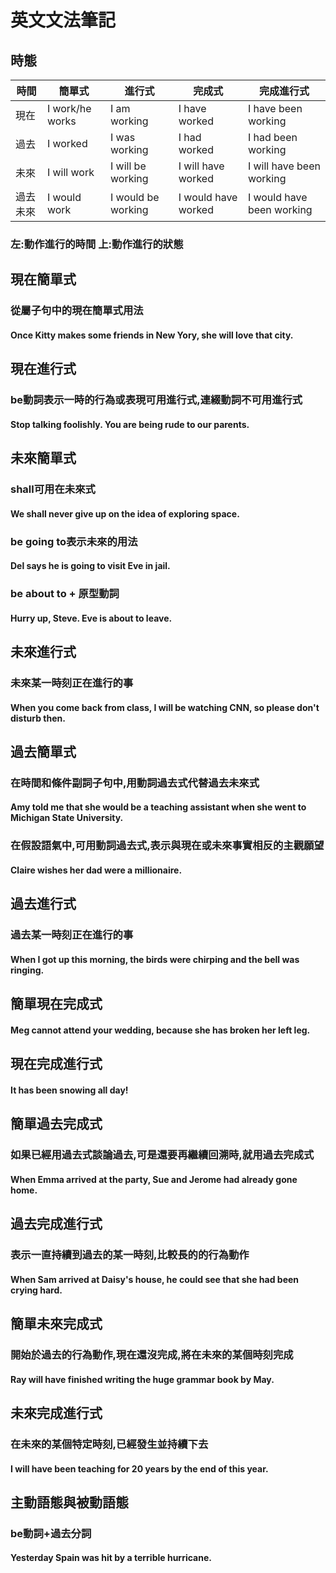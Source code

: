 # 英文文法筆記
## 時態
|  時間   | 簡單式  | 進行式   | 完成式  | 完成進行式  |
|  ----   | ----  | ----   | ----  | ----  |
| 現在    | I work/he works | I am working  | I have worked | I have been working |
| 過去    | I worked | I was working | I had worked | I had been working |
| 未來    | I will work | I will be working  | I will have worked | I will have been working |
| 過去未來| I would work | I would be working  | I would have worked | I would have been working |

### 左:動作進行的時間 上:動作進行的狀態

## 現在簡單式
### 從屬子句中的現在簡單式用法
#### Once Kitty makes some friends in New Yory, she will love that city.
## 現在進行式
### be動詞表示一時的行為或表現可用進行式,連綴動詞不可用進行式
#### Stop talking foolishly. You are being rude to our parents.
## 未來簡單式
### shall可用在未來式
#### We shall never give up on the idea of exploring space.
### be going to表示未來的用法
#### Del says he is going to visit Eve in jail.
### be about to + 原型動詞
#### Hurry up, Steve. Eve is about to leave.
## 未來進行式
### 未來某一時刻正在進行的事
#### When you come back from class, I will be watching CNN, so please don't disturb then.
## 過去簡單式
### 在時間和條件副詞子句中,用動詞過去式代替過去未來式
#### Amy told me that she would be a teaching assistant when she went to Michigan State University.
### 在假設語氣中,可用動詞過去式,表示與現在或未來事實相反的主觀願望
#### Claire wishes her dad were a millionaire.
## 過去進行式
### 過去某一時刻正在進行的事
#### When I got up this morning, the birds were chirping and the bell was ringing.
## 簡單現在完成式
#### Meg cannot attend your wedding, because she has broken her left leg.
## 現在完成進行式
#### It has been snowing all day!
## 簡單過去完成式
### 如果已經用過去式談論過去,可是還要再繼續回溯時,就用過去完成式
#### When Emma arrived at the party, Sue and Jerome had already gone home.
## 過去完成進行式
### 表示一直持續到過去的某一時刻,比較長的的行為動作
#### When Sam arrived at Daisy's house, he could see that she had been crying hard.
## 簡單未來完成式
### 開始於過去的行為動作,現在還沒完成,將在未來的某個時刻完成
#### Ray will have finished writing the huge grammar book by May.
## 未來完成進行式
### 在未來的某個特定時刻,已經發生並持續下去
#### I will have been teaching for 20 years by the end of this year.
## 主動語態與被動語態
### be動詞+過去分詞
#### Yesterday Spain was hit by a terrible hurricane.






